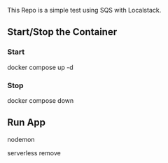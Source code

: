 This Repo is a simple test using SQS with Localstack.

## Start/Stop the Container
### Start 
docker compose up -d

### Stop 
docker compose down

## Run App

nodemon

serverless remove